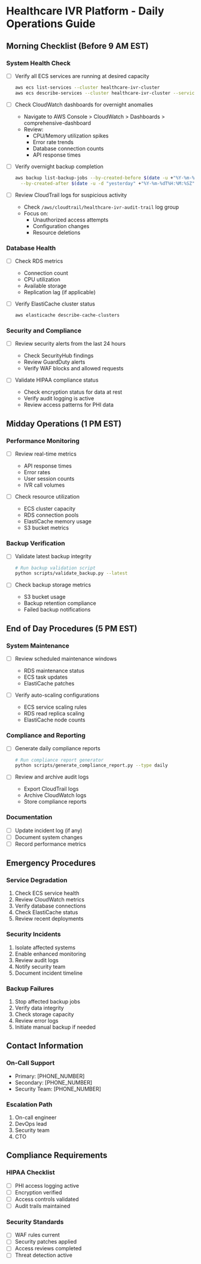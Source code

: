 # Healthcare IVR Platform - Daily Operations Guide

## Morning Checklist (Before 9 AM EST)

### System Health Check
- [ ] Verify all ECS services are running at desired capacity
  ```bash
  aws ecs list-services --cluster healthcare-ivr-cluster
  aws ecs describe-services --cluster healthcare-ivr-cluster --services [SERVICE_NAME]
  ```

- [ ] Check CloudWatch dashboards for overnight anomalies
  * Navigate to AWS Console > CloudWatch > Dashboards > comprehensive-dashboard
  * Review:
    - CPU/Memory utilization spikes
    - Error rate trends
    - Database connection counts
    - API response times

- [ ] Verify overnight backup completion
  ```bash
  aws backup list-backup-jobs --by-created-before $(date -u +"%Y-%m-%dT%H:%M:%SZ") \
    --by-created-after $(date -u -d "yesterday" +"%Y-%m-%dT%H:%M:%SZ")
  ```

- [ ] Review CloudTrail logs for suspicious activity
  * Check `/aws/cloudtrail/healthcare-ivr-audit-trail` log group
  * Focus on:
    - Unauthorized access attempts
    - Configuration changes
    - Resource deletions

### Database Health
- [ ] Check RDS metrics
  * Connection count
  * CPU utilization
  * Available storage
  * Replication lag (if applicable)

- [ ] Verify ElastiCache cluster status
  ```bash
  aws elasticache describe-cache-clusters
  ```

### Security and Compliance
- [ ] Review security alerts from the last 24 hours
  * Check SecurityHub findings
  * Review GuardDuty alerts
  * Verify WAF blocks and allowed requests

- [ ] Validate HIPAA compliance status
  * Check encryption status for data at rest
  * Verify audit logging is active
  * Review access patterns for PHI data

## Midday Operations (1 PM EST)

### Performance Monitoring
- [ ] Review real-time metrics
  * API response times
  * Error rates
  * User session counts
  * IVR call volumes

- [ ] Check resource utilization
  * ECS cluster capacity
  * RDS connection pools
  * ElastiCache memory usage
  * S3 bucket metrics

### Backup Verification
- [ ] Validate latest backup integrity
  ```bash
  # Run backup validation script
  python scripts/validate_backup.py --latest
  ```

- [ ] Check backup storage metrics
  * S3 bucket usage
  * Backup retention compliance
  * Failed backup notifications

## End of Day Procedures (5 PM EST)

### System Maintenance
- [ ] Review scheduled maintenance windows
  * RDS maintenance status
  * ECS task updates
  * ElastiCache patches

- [ ] Verify auto-scaling configurations
  * ECS service scaling rules
  * RDS read replica scaling
  * ElastiCache node counts

### Compliance and Reporting
- [ ] Generate daily compliance reports
  ```bash
  # Run compliance report generator
  python scripts/generate_compliance_report.py --type daily
  ```

- [ ] Review and archive audit logs
  * Export CloudTrail logs
  * Archive CloudWatch logs
  * Store compliance reports

### Documentation
- [ ] Update incident log (if any)
- [ ] Document system changes
- [ ] Record performance metrics

## Emergency Procedures

### Service Degradation
1. Check ECS service health
2. Review CloudWatch metrics
3. Verify database connections
4. Check ElastiCache status
5. Review recent deployments

### Security Incidents
1. Isolate affected systems
2. Enable enhanced monitoring
3. Review audit logs
4. Notify security team
5. Document incident timeline

### Backup Failures
1. Stop affected backup jobs
2. Verify data integrity
3. Check storage capacity
4. Review error logs
5. Initiate manual backup if needed

## Contact Information

### On-Call Support
- Primary: [PHONE_NUMBER]
- Secondary: [PHONE_NUMBER]
- Security Team: [PHONE_NUMBER]

### Escalation Path
1. On-call engineer
2. DevOps lead
3. Security team
4. CTO

## Compliance Requirements

### HIPAA Checklist
- [ ] PHI access logging active
- [ ] Encryption verified
- [ ] Access controls validated
- [ ] Audit trails maintained

### Security Standards
- [ ] WAF rules current
- [ ] Security patches applied
- [ ] Access reviews completed
- [ ] Threat detection active 